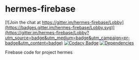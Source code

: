 # hermes-firebase

[![Join the chat at https://gitter.im/hermes-firebase/Lobby](https://badges.gitter.im/hermes-firebase/Lobby.svg)](https://gitter.im/hermes-firebase/Lobby?utm_source=badge&utm_medium=badge&utm_campaign=pr-badge&utm_content=badge)
[![Codacy Badge](https://api.codacy.com/project/badge/Grade/dd6fcab8566444d486ccb79b8ec91494)](https://app.codacy.com/app/sonyccd/hermes-firebase?utm_source=github.com&utm_medium=referral&utm_content=sonyccd/hermes-firebase&utm_campaign=badger)
[![Dependencies](https://david-dm.org/sonyccd/hermes-firebase.svg)](https://david-dm.org/sonyccd/hermes-firebase)

Firebase code for project hermes
